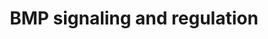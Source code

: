 ---
annotations:
- type: Pathway Ontology
  value: Bone morphogenetic proteins signaling pathway
authors:
- MaintBot
- Mkutmon
- Eweitz
description: ''
last-edited: 2021-05-07
organisms:
- Sus scrofa
redirect_from:
- /index.php/Pathway:WP1578
- /instance/WP1578
schema-jsonld:
- '@context': https://schema.org/
  '@id': https://wikipathways.github.io/pathways/WP1578.html
  '@type': Dataset
  creator:
    '@type': Organization
    name: WikiPathways
  description: ''
  keywords:
  - SMAD1
  - NOG
  - SMAD4
  - BMPR1B
  - BMPR2
  - SMURF1
  - SMAD6
  - BMP2
  - TOB2
  - OSE2
  - TOB1
  - RUNX2
  - BMPR1A
  license: CC0
  name: BMP signaling and regulation
seo: CreativeWork
title: BMP signaling and regulation
wpid: WP1578
---